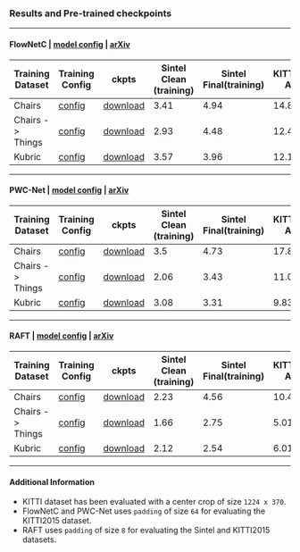 ### Results and Pre-trained checkpoints
___

#### FlowNetC | [model config](./models/flownet_c.yaml) | [arXiv](https://arxiv.org/abs/1504.06852)
 
| Training Dataset | Training Config                                                 | ckpts                                                                                  | Sintel Clean (training) | Sintel Final(training)| KITTI2015 AEPE | KITTI2015 F1-all |
|------------------|-----------------------------------------------------------------|----------------------------------------------------------------------------------------|-------------------------|-----------------------|----------------|------------------|
| Chairs           | [config](./trainers/flownetc/flownetc_chairs_baseline.yaml)     | [download](https://jianghz.me/files/ezflow_ckpts/flownetc_chairs_step1200k.pth)        | 3.41                    | 4.94                  | 14.84          | 54.23%           |
| Chairs -> Things | [config](./trainers/flownetc/flownetc_things_baseline.yaml)     | [download](https://jianghz.me/files/ezflow_ckpts/flownetc_chairs_things_step1574k.pth) | 2.93                    | 4.48                  | 12.47          | 45.89%           |
| Kubric           | [config](./trainers/flownetc/flownetc_kubric_improved_aug.yaml) | [download](https://jianghz.me/files/ezflow_ckpts/flownetc_kubric_step1200k.pth)        | 3.57                    | 3.96                  | 12.11          | 36.35%           |

___

#### PWC-Net | [model config](./models/pwcnet.yaml) | [arXiv](https://arxiv.org/abs/1709.02371)
 

| Training Dataset | Training Config                                             | ckpts                                                                               | Sintel Clean (training) | Sintel Final(training)| KITTI2015 AEPE | KITTI2015 F1-all |
|------------------|-------------------------------------------------------------|-------------------------------------------------------------------------------------|-------------------------|-----------------------|----------------|------------------|
| Chairs           | [config](./trainers/pwcnet/pwcnet_chairs_baseline.yaml)     | [download](https://jianghz.me/files/ezflow_ckpts/pwcnet_chairs_step1200k.pth)       | 3.5                     | 4.73                  | 17.81          | 51.76%           |
| Chairs -> Things | [config](./trainers/pwcnet/pwcnet_things_baseline.yaml)     | [download](https://jianghz.me/files/ezflow_ckpts/pwcnet_chairs_things_step2400k.pth)| 2.06                    | 3.43                  | 11.04          | 32.68%           |
| Kubric           | [config](./trainers/pwcnet/pwcnet_kubric_improved_aug.yaml) | [download](https://jianghz.me/files/ezflow_ckpts/pwcnet_kubric_step1200k.pth)       | 3.08                    | 3.31                  | 9.83           | 21.94%           |

___

#### RAFT | [model config](./models/raft.yaml) | [arXiv](https://arxiv.org/abs/2003.12039)

| Training Dataset | Training Config                                         | ckpts                                                                             | Sintel Clean (training) | Sintel Final(training)| KITTI2015 AEPE | KITTI2015 F1-all |
|------------------|---------------------------------------------------------|-----------------------------------------------------------------------------------|-------------------------|-----------------------|----------------|------------------|
| Chairs           | [config](./trainers/raft/raft_chairs_baseline.yaml)     | [download](https://jianghz.me/files/ezflow_ckpts/raft_chairs_step100k.pth)        | 2.23                    | 4.56                  | 10.45          | 38.93%           |
| Chairs -> Things | [config](./trainers/raft/raft_things_baseline.yaml)     | [download](https://jianghz.me/files/ezflow_ckpts/raft_chairs_things_step200k.pth) | 1.66                    | 2.75                  | 5.01           | 16.87%           |
| Kubric           | [config](./trainers/raft/raft_kubric_improved_aug.yaml) | [download](https://jianghz.me/files/ezflow_ckpts/raft_kubric_step100k.pth)        | 2.12                    | 2.54                  | 6.01           | 17.35%           |

___

#### Additional Information

- KITTI dataset has been evaluated with a center crop of size `1224 x 370`.
- FlowNetC and PWC-Net uses `padding` of size `64` for evaluating the KITTI2015 dataset.
- RAFT uses `padding` of size `8` for evaluating the Sintel and KITTI2015 datasets.